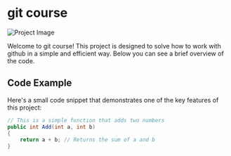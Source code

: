 # git course

![Project Image](https://www.olimpiaa.com/%D7%94%D7%9E%D7%95%D7%A6%D7%A8%D7%99%D7%9D-%D7%A9%D7%9C%D7%A0%D7%95/%D7%AA%D7%9E%D7%95%D7%A0%D7%95%D7%AA-%D7%A0%D7%95%D7%A3-%D7%95%D7%90%D7%95%D7%99%D7%A8%D7%94/)

Welcome to git course! This project is designed to solve how to work with github in a simple and efficient way. Below you can see a brief overview of the code.

## Code Example

Here's a small code snippet that demonstrates one of the key features of this project:

```csharp
// This is a simple function that adds two numbers
public int Add(int a, int b) 
{
    return a + b; // Returns the sum of a and b
}
